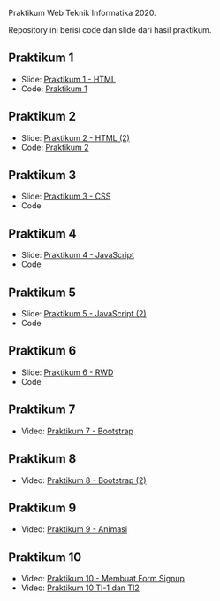 Praktikum Web Teknik Informatika 2020.

Repository ini berisi code dan slide dari hasil praktikum.

## Praktikum 1

- Slide: [Praktikum 1 - HTML](https://aufaroot18.github.io/praktikum-web/Praktikum%201/Slide/Pertemuan%201.pdf)
- Code: [Praktikum 1](https://github.com/aufaroot18/praktikum-web/tree/main/Praktikum%201/Code)

## Praktikum 2

- Slide: [Praktikum 2 - HTML (2)](https://aufaroot18.github.io/praktikum-web/Praktikum%202/Slide/Praktikum%202.pdf)
- Code: [Praktikum 2](https://github.com/aufaroot18/praktikum-web/tree/main/Praktikum%202/Code)

## Praktikum 3

- Slide: [Praktikum 3 - CSS](https://aufaroot18.github.io/praktikum-web/Praktikum%203/Slide/Praktikum%203.pdf)
- Code

## Praktikum 4

- Slide: [Praktikum 4 - JavaScript](https://aufaroot18.github.io/praktikum-web/Praktikum%204/Slide/Praktikum%204.pdf)
- Code

## Praktikum 5

- Slide: [Praktikum 5 - JavaScript (2)](https://aufaroot18.github.io/praktikum-web/Praktikum%205/Slide/Praktikum%205.pdf)
- Code

## Praktikum 6

- Slide: [Praktikum 6 - RWD](https://aufaroot18.github.io/praktikum-web/Praktikum%206/Slide/Praktikum%206.pdf)
- Code

## Praktikum 7

- Video: [Praktikum 7 - Bootstrap](https://www.youtube.com/watch?v=nuwkn68v-GA)

## Praktikum 8

- Video: [Praktikum 8 - Bootstrap (2)](https://www.youtube.com/watch?v=aPaV04n34HE)

## Praktikum 9

- Video: [Praktikum 9 - Animasi](https://www.youtube.com/watch?v=QTmH6thIECI)

## Praktikum 10

- Video: [Praktikum 10 - Membuat Form Signup](https://youtu.be/GLABsVfMaVA)
- Video: [Praktikum 10 TI-1 dan TI2](https://youtu.be/m1Iw9uVMDgs)
